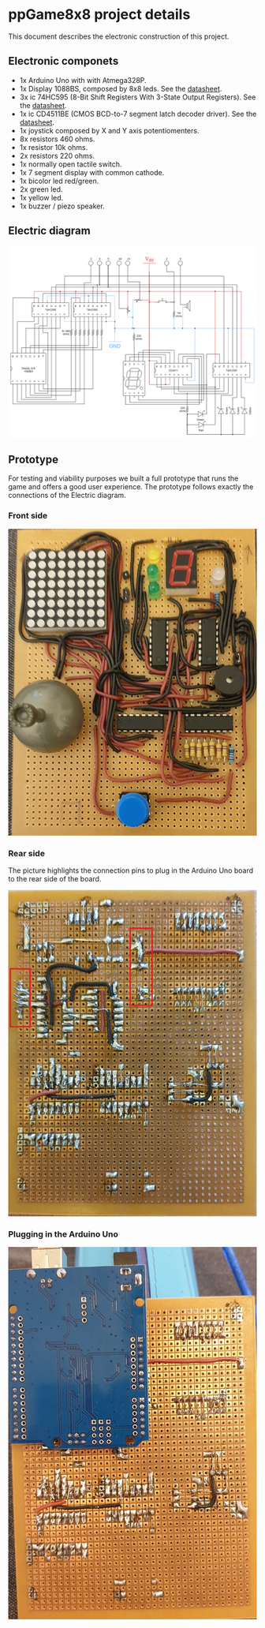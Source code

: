 # ppGame8x8 project details

This document describes the electronic construction of this project.

## Electronic componets

- 1x Arduino Uno with with Atmega328P.
- 1x Display 1088BS, composed by 8x8 leds. See the [datasheet](./datasheet_1088bs_display8x8.gif).
- 3x ic 74HC595 (8-Bit Shift Registers With 3-State Output Registers). See the [datasheet](./datasheet_sn74hc595.pdf).
- 1x ic CD4511BE (CMOS BCD-to-7 segment latch decoder driver). See the [datasheet](./datasheet_cd4511be.pdf).
- 1x joystick composed by X and Y axis potentiomenters.
- 8x resistors 460 ohms.
- 1x resistor 10k ohms.
- 2x resistors 220 ohms.
- 1x normally open tactile switch.
- 1x 7 segment display with common cathode.
- 1x bicolor led red/green.
- 2x green led.
- 1x yellow led.
- 1x buzzer / piezo speaker.

## Electric diagram

![Diagram](./Electric_diagram.png)

## Prototype

For testing and viability purposes we built a full prototype that runs the game and offers a good user experience. The prototype follows exactly the connections of the Electric diagram.

### Front side

![Front side](./prototype_front.jpg)

### Rear side

The picture highlights the connection pins to plug in the Arduino Uno board to the rear side of the board.

![Rear side](./prototype_back.jpg)

### Plugging in the Arduino Uno

![Full prototype](prototype_mounted.jpg)
